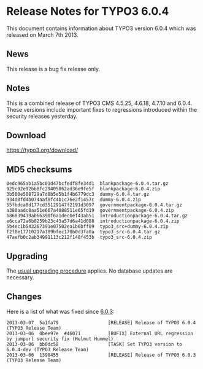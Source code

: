 Release Notes for TYPO3 6.0.4
=============================

This document contains information about TYPO3 version 6.0.4 which was
released on March 7th 2013.

News
----

This release is a bug fix release only.

Notes
-----

This is a combined release of TYPO3 CMS 4.5.25, 4.6.18, 4.7.10 and
6.0.4.\
These versions include important fixes to regressions introduced within
the security releases yesterday.

Download
--------

<https://typo3.org/download/>

MD5 checksums
-------------

    0edc965ab1a5bc01d47bcfedf8fe34d1  blankpackage-6.0.4.tar.gz
    925c92e92bb8fc29405862ad36e9fe5f  blankpackage-6.0.4.zip
    3b500e508729a7d8b5e5b1f4b6779dc3  dummy-6.0.4.tar.gz
    934d0fd4b074aaf8fc4b1c76e2f1457c  dummy-6.0.4.zip
    55fbdca8d177cd35129147f2191d3097  governmentpackage-6.0.4.tar.gz
    a380aadc8aa51e667a4088511e65fd19  governmentpackage-6.0.4.zip
    b86839439ab66390f6a1dec0ef43ab51  introductionpackage-6.0.4.tar.gz
    e6cca72a6b0259b23c43a57d6a41d088  introductionpackage-6.0.4.zip
    5b4ec1b543267391e07502ea1b6bff09  typo3_src+dummy-6.0.4.zip
    f2f0e17710217a189bfec170b0d3fa0a  typo3_src-6.0.4.tar.gz
    47aefb0c2ab34991113c212f148f453b  typo3_src-6.0.4.zip

Upgrading
---------

The [usual upgrading
procedure](https://docs.typo3.org/typo3cms/InstallationGuide/) applies.
No database updates are necessary.

Changes
-------

Here is a list of what was fixed since [6.0.3](TYPO3_6.0.3 "wikilink"):

    2013-03-07  5a1fa79                  [RELEASE] Release of TYPO3 6.0.4 (TYPO3 Release Team)
    2013-03-06  0bee97e  #46071          [BUFIX] External URL regression by jumpurl security fix (Helmut Hummel)
    2013-03-06  bb0dc58                  [TASK] Set TYPO3 version to 6.0.4-dev (TYPO3 Release Team)
    2013-03-06  1398455                  [RELEASE] Release of TYPO3 6.0.3 (TYPO3 Release Team)


